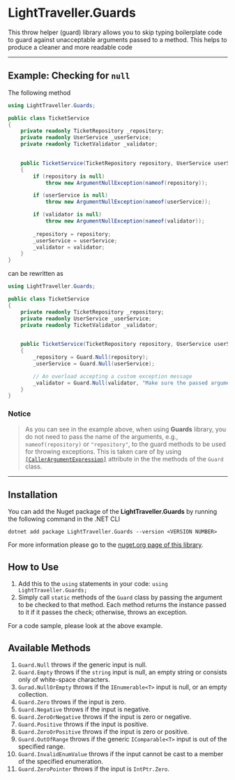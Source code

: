 # LightTraveller.Guards
This throw helper (guard) library allows you to skip typing boilerplate code to guard against unacceptable arguments passed to a method. 
This helps to produce a cleaner and more readable code
___
## Example: Checking for ```null```
The following method
```c#
using LightTraveller.Guards;

public class TicketService
{
    private readonly TicketRepository _repository;
    private readonly UserService _userService;
    private readonly TicketValidator _validator;
    

    public TicketService(TicketRepository repository, UserService userService, TicketValidator validator)
    {
        if (repository is null)
            throw new ArgumentNullException(nameof(repository));

        if (userService is null)
            throw new ArgumentNullException(nameof(userService));

        if (validator is null)
            throw new ArgumentNullException(nameof(validator));
        
        _repository = repository;
        _userService = userService;
        _validator = validator; 
    }
}
```
can be rewritten as

```c#
using LightTraveller.Guards;

public class TicketService
{
    private readonly TicketRepository _repository;
    private readonly UserService _userService;
    private readonly TicketValidator _validator;
    

    public TicketService(TicketRepository repository, UserService userService, TicketValidator validator)
    {
        _repository = Guard.Null(repository);        
        _userService = Guard.Null(userService);

        // An overload accepting a custom exception message
        _validator = Guard.Null(validator, "Make sure the passed argument is not null.");
    }
}
```
### Notice 
> As you can see in the example above, when using **Guards** library, 
you do not need to pass the name of the arguments, e.g., ```nameof(repository)``` or ```"repository"```, 
to the guard methods to be used for throwing exceptions. 
This is taken care of by using 
[```[CallerArgumentExpression]```](https://learn.microsoft.com/en-us/dotnet/api/system.runtime.compilerservices.callerargumentexpressionattribute?view=net-6.0) 
attribute in the the methods of the ```Guard``` class.
___

## Installation
You can add the Nuget package of the **LightTraveller.Guards** by running the following command in the .NET CLI

```dotnet add package LightTraveller.Guards --version <VERSION NUMBER>```

For more information please go to the [nuget.org page of this library](https://www.nuget.org/packages/LightTraveller.Guards).

## How to Use
1. Add this to the ```using``` statements in your code: ```using LightTraveller.Guards;```
2. Simply call ```static``` methods of the ```Guard``` class by passing the argument to be checked to that method. Each method returns the instance passed to it if it passes the check; otherwise, throws an exception.

For a code sample, please look at the above example.

## Available Methods
1. ```Guard.Null``` throws if the generic input is null.
2. ```Guard.Empty``` throws if the ```string``` input is null, an empty string or consists only of white-space characters.
3. ```Gurad.NullOrEmpty``` throws if the ```IEnumerable<T>``` input is null, or an empty collection.
4. ```Guard.Zero``` throws if the input is zero.
5. ```Guard.Negative``` throws if the input is negative.
6. ```Guard.ZeroOrNegative``` throws if the input is zero or negative.
7. ```Guard.Positive``` throws if the input is positive.
8. ```Guard.ZeroOrPositive``` throws if the input is zero or positive.
9. ```Guard.OutOfRange``` throws if the generic ```IComparable<T>``` input is out of the specified range.
10. ```Guard.InvalidEnumValue``` throws if the input cannot be cast to a member of the specified enumeration.
11. ```Guard.ZeroPointer``` throws if the input is ```IntPtr.Zero```.

